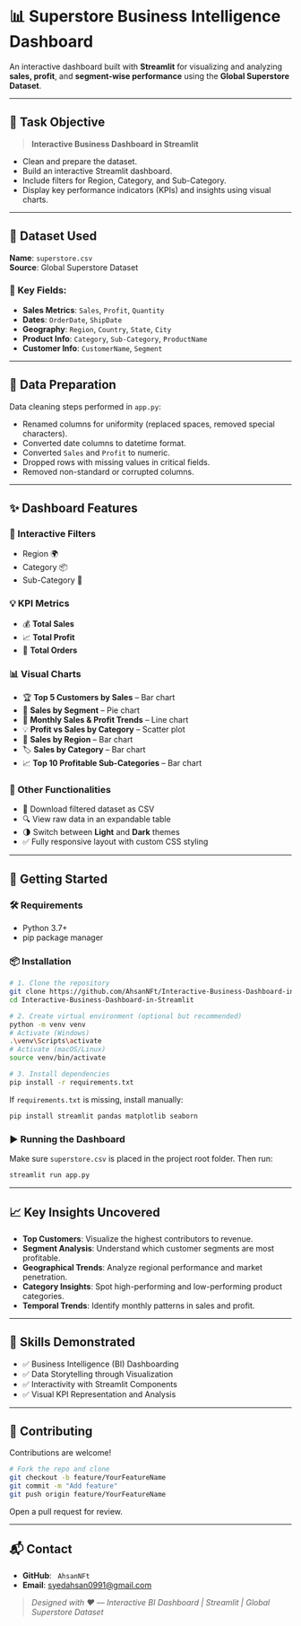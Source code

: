 
# 📊 Superstore Business Intelligence Dashboard 

An interactive dashboard built with **Streamlit** for visualizing and analyzing **sales, profit**, and **segment-wise performance** using the **Global Superstore Dataset**.

---

## 🎯 Task Objective

> **Interactive Business Dashboard in Streamlit**

- Clean and prepare the dataset.
- Build an interactive Streamlit dashboard.
- Include filters for Region, Category, and Sub-Category.
- Display key performance indicators (KPIs) and insights using visual charts.

---

## 📁 Dataset Used

**Name**: `superstore.csv`  
**Source**: Global Superstore Dataset

### 🔎 Key Fields:
- **Sales Metrics**: `Sales`, `Profit`, `Quantity`
- **Dates**: `OrderDate`, `ShipDate`
- **Geography**: `Region`, `Country`, `State`, `City`
- **Product Info**: `Category`, `Sub-Category`, `ProductName`
- **Customer Info**: `CustomerName`, `Segment`

---

## 🧹 Data Preparation

Data cleaning steps performed in `app.py`:
- Renamed columns for uniformity (replaced spaces, removed special characters).
- Converted date columns to datetime format.
- Converted `Sales` and `Profit` to numeric.
- Dropped rows with missing values in critical fields.
- Removed non-standard or corrupted columns.

---

## ✨ Dashboard Features

### 🔧 Interactive Filters
- Region 🌍
- Category 📦
- Sub-Category 🧷

### 💡 KPI Metrics
- 💰 **Total Sales**
- 📈 **Total Profit**
- 🧾 **Total Orders**

### 📊 Visual Charts
- 🏆 **Top 5 Customers by Sales** – Bar chart
- 🧊 **Sales by Segment** – Pie chart
- 📅 **Monthly Sales & Profit Trends** – Line chart
- 💡 **Profit vs Sales by Category** – Scatter plot
- 📍 **Sales by Region** – Bar chart
- 🏷️ **Sales by Category** – Bar chart
- 📈 **Top 10 Profitable Sub-Categories** – Bar chart

### 🔁 Other Functionalities
- 📁 Download filtered dataset as CSV
- 🔍 View raw data in an expandable table
- 🌗 Switch between **Light** and **Dark** themes
- ✅ Fully responsive layout with custom CSS styling

---

## 🚀 Getting Started

### 🛠 Requirements

- Python 3.7+
- pip package manager

### 📦 Installation

```bash
# 1. Clone the repository
git clone https://github.com/AhsanNFt/Interactive-Business-Dashboard-in-Streamlit.git
cd Interactive-Business-Dashboard-in-Streamlit

# 2. Create virtual environment (optional but recommended)
python -m venv venv
# Activate (Windows)
.\venv\Scripts\activate
# Activate (macOS/Linux)
source venv/bin/activate

# 3. Install dependencies
pip install -r requirements.txt
```

If `requirements.txt` is missing, install manually:

```bash
pip install streamlit pandas matplotlib seaborn
```

### ▶️ Running the Dashboard

Make sure `superstore.csv` is placed in the project root folder. Then run:

```bash
streamlit run app.py
```

---

## 📈 Key Insights Uncovered

- **Top Customers**: Visualize the highest contributors to revenue.
- **Segment Analysis**: Understand which customer segments are most profitable.
- **Geographical Trends**: Analyze regional performance and market penetration.
- **Category Insights**: Spot high-performing and low-performing product categories.
- **Temporal Trends**: Identify monthly patterns in sales and profit.

---

## 🧠 Skills Demonstrated

- ✅ Business Intelligence (BI) Dashboarding
- ✅ Data Storytelling through Visualization
- ✅ Interactivity with Streamlit Components
- ✅ Visual KPI Representation and Analysis

---

## 🤝 Contributing

Contributions are welcome!

```bash
# Fork the repo and clone
git checkout -b feature/YourFeatureName
git commit -m "Add feature"
git push origin feature/YourFeatureName
```

Open a pull request for review.

---

## 📬 Contact

- **GitHub**: ` AhsanNFt`
- **Email**: syedahsan0991@gmail.com

> _Designed with ❤️ — Interactive BI Dashboard | Streamlit | Global Superstore Dataset_
